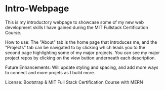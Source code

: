# Intro-Webpage
This is my introductory webpage to showcase some of my new web development skills I have gained during the MIT Fullstack Certification Course. 

How to use: The "About" tab is the home page that introduces me, and the "Projects" tab can be navigated to by clicking which leads you to the second page highlighting some of my major projects. You can see my major project repos by clicking on the view button underneath each description.

Future Enhancements: Will update styling and spacing, and add more ways to connect and more projets as I build more.

License: Bootstrap & MIT Full Stack Certification Course with MERN
